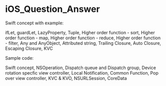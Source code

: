 # iOS_Question_Answer

Swift concept with example:

ifLet,
guardLet,
LazyProperty,
Tuple,
Higher order function - sort,
Higher order function - map,
Higher order function - reduce,
Higher order function - filter,
Any and AnyObject,
Attributed string,
Trailing Closure,
Auto Closure,
Escaping Closure,
KVC

Sample code:

Swift concept,
NSOperation, Dispatch queue and Dispatch group,
Device rotation specfic view controller,
Local Notification,
Common Function,
Pop over view controller, 
KVC & KVO,
NSURLSession,
CoreData
